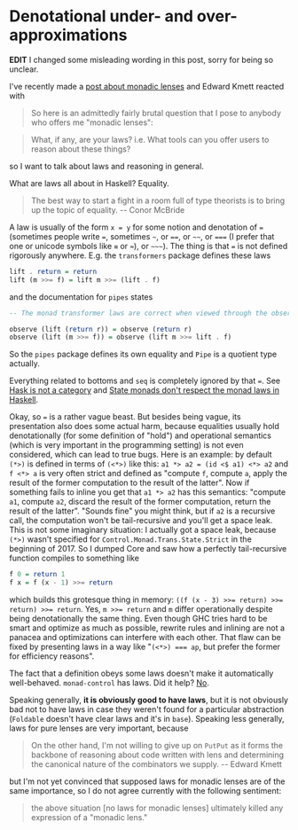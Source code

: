 # Denotational under- and over-approximations

**EDIT** I changed some misleading wording in this post, sorry for being so unclear.

I've recently made a [post about monadic lenses](https://github.com/effectfully/sketches/tree/master/extensible-monadic-lenses) and Edward Kmett reacted with

> So here is an admittedly fairly brutal question that I pose to anybody who offers me "monadic lenses":

> What, if any, are your laws? i.e. What tools can you offer users to reason about these things?

so I want to talk about laws and reasoning in general.

What are laws all about in Haskell? Equality.

> The best way to start a fight in a room full of type theorists is to bring up the topic of equality. -- Conor McBride

A law is usually of the form `x = y` for some notion and denotation of `=` (sometimes people write `=`, sometimes `~`, or `==`, or `~~`, or `===` (I prefer that one or unicode symbols like `≡` or `≈`), or `~~~`). The thing is that `=` is not defined rigorously anywhere. E.g. the `transformers` package defines these laws

```haskell
lift . return = return
lift (m >>= f) = lift m >>= (lift . f)
```

and the documentation for `pipes` states

```haskell
-- The monad transformer laws are correct when viewed through the observe function:

observe (lift (return r)) = observe (return r)
observe (lift (m >>= f)) = observe (lift m >>= lift . f)
```

So the `pipes` package defines its own equality and `Pipe` is a quotient type actually.

Everything related to bottoms and `seq` is completely ignored by that `=`. See [Hask is not a category](http://math.andrej.com/2016/08/06/hask-is-not-a-category/) and [State monads don't respect the monad laws in Haskell](https://mail.haskell.org/pipermail/haskell/2002-May/009622.html). 

Okay, so `=` is a rather vague beast. But besides being vague, its presentation also does some actual harm, because equalities usually hold denotationally (for some definition of "hold") and operational semantics (which is very important in the programming setting) is not even considered, which can lead to true bugs. Here is an example: by default `(*>)` is defined in terms of `(<*>)` like this: `a1 *> a2 = (id <$ a1) <*> a2` and `f <*> a` is very often strict and defined as "compute `f`, compute `a`, apply the result of the former computation to the result of the latter". Now if something fails to inline you get that `a1 *> a2` has this semantics: "compute `a1`, compute `a2`, discard the result of the former computation, return the result of the latter". "Sounds fine" you might think, but if `a2` is a recursive call, the computation won't be tail-recursive and you'll get a space leak. This is not some imaginary situation: I actually got a space leak, because `(*>)` wasn't specified for `Control.Monad.Trans.State.Strict` in the beginning of 2017. So I dumped Core and saw how a perfectly tail-recursive function compiles to something like

```haskell
f 0 = return 1
f x = f (x - 1) >>= return
```

which builds this grotesque thing in memory: `((f (x - 3) >>= return) >>= return) >>= return`. Yes, `m >>= return` and `m` differ operationally despite being denotationally the same thing. Even though GHC tries hard to be smart and optimize as much as possible, rewrite rules and inlining are not a panacea and optimizations can interfere with each other. That flaw can be fixed by presenting laws in a way like "`(<*>) === ap`, but prefer the former for efficiency reasons".

The fact that a definition obeys some laws doesn't make it automatically well-behaved. `monad-control` has laws. Did it help? [No](http://blog.ezyang.com/2012/01/monadbasecontrol-is-unsound/).

Speaking generally, **it is obviously good to have laws**, but it is not obviously bad not to have laws in case they weren't found for a particular abstraction (`Foldable` doesn't have clear laws and it's in `base`). Speaking less generally, laws for pure lenses are very important, because

> On the other hand, I'm not willing to give up on `PutPut` as it forms the backbone of reasoning about code written with lens and determining the canonical nature of the combinators we supply. -- Edward Kmett

but I'm not yet convinced that supposed laws for monadic lenses are of the same importance, so I do not agree currently with the following sentiment:

> the above situation [no laws for monadic lenses] ultimately killed any expression of a "monadic lens."
